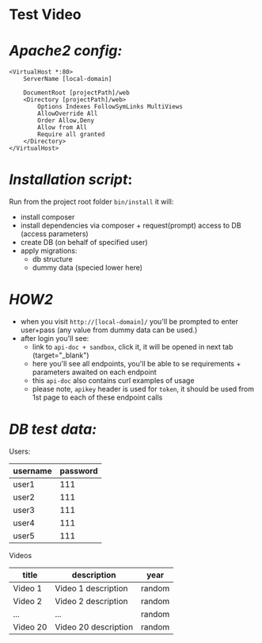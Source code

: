 Test Video
========================

_Apache2 config:_
=
```
<VirtualHost *:80>
    ServerName [local-domain]

    DocumentRoot [projectPath]/web
    <Directory [projectPath]/web>
        Options Indexes FollowSymLinks MultiViews
        AllowOverride All
        Order Allow,Deny
        Allow from All
        Require all granted
    </Directory>
</VirtualHost>
```

_Installation script_:
=
Run from the project root folder `bin/install` it will:
* install composer
* install dependencies via composer + request(prompt) access to DB (access parameters)
* create DB (on behalf of specified user)
* apply migrations:
  * db structure
  * dummy data (specied lower here)
  
_HOW2_
=
* when you visit `http://[local-domain]/` you'll be prompted to enter user+pass (any value from dummy data can be used.)
* after login you'll see:
  * link to `api-doc + sandbox`, click it, it will be opened in next tab (target="_blank")
  * here you'll see all endpoints, you'll be able to se requirements + parameters awaited on each endpoint
  * this `api-doc` also contains curl examples of usage
  * please note, `apikey` header is used for `token`, it should be used from 1st page to each of these endpoint calls  
 
_DB test data:_
=

Users:

| username | password |
|----------|----------|
|user1     |111       |
|user2     |111       |
|user3     |111       |
|user4     |111       |
|user5     |111       |

Videos

| title    | description          | year   |
|----------|----------------------|--------|
|Video 1   | Video 1 description  | random |
|Video 2   | Video 2 description  | random |
|...       | ...                  | random |
|Video 20  | Video 20 description | random |
